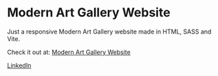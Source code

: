 # Modern Art Gallery Website

Just a responsive Modern Art Gallery website made in HTML, SASS and Vite.

Check it out at: [Modern Art Gallery Website](https://guillermo-ramirez-jimenez.github.io/Modern-Art-Gallery-Website/)

[LinkedIn](https://www.linkedin.com/in/guillermo-ram%C3%ADrez-jim%C3%A9nez/)